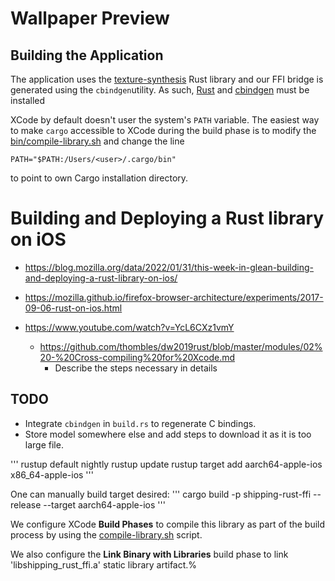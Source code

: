 # Wallpaper Preview

## Building the Application

The application uses the [texture-synthesis](https://github.com/EmbarkStudios/texture-synthesis) Rust library and our FFI bridge is generated using the `cbindgen`utility. As such, [Rust](https://www.rust-lang.org/tools/install) and [cbindgen](https://github.com/mozilla/cbindgen) must be installed

XCode by default doesn't user the system's `PATH` variable. The easiest way to make `cargo` accessible to XCode during the build phase is to modify the [bin/compile-library.sh](/bin/compile-library.sh) and change the line 

```shell
PATH="$PATH:/Users/<user>/.cargo/bin"
```

 to point to own Cargo installation directory.


# Building and Deploying a Rust library on iOS

* https://blog.mozilla.org/data/2022/01/31/this-week-in-glean-building-and-deploying-a-rust-library-on-ios/

* https://mozilla.github.io/firefox-browser-architecture/experiments/2017-09-06-rust-on-ios.html

* https://www.youtube.com/watch?v=YcL6CXz1vmY
    * https://github.com/thombles/dw2019rust/blob/master/modules/02%20-%20Cross-compiling%20for%20Xcode.md
        * Describe the steps necessary in details

## TODO
* Integrate `cbindgen` in `build.rs` to regenerate C bindings.
* Store model somewhere else and add steps to download it as it is too large file.

'''
rustup default nightly
rustup update
rustup target add aarch64-apple-ios x86_64-apple-ios
'''

One can manually build target desired:
'''
cargo build -p shipping-rust-ffi --release --target aarch64-apple-ios
'''

We configure XCode **Build Phases** to compile this library as part of the
build process by using
the [compile-library.sh](/bin/compile-library.sh) script.

We also configure the **Link Binary with Libraries** build phase to link
'libshipping_rust_ffi.a' static library
artifact.%
